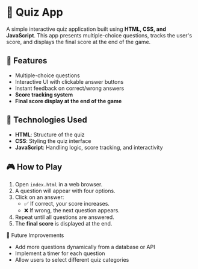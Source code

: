 # 📝 Quiz App

A simple interactive quiz application built using **HTML, CSS, and JavaScript**. This app presents multiple-choice questions, tracks the user's score, and displays the final score at the end of the game.

## 🚀 Features
- Multiple-choice questions
- Interactive UI with clickable answer buttons
- Instant feedback on correct/wrong answers
- **Score tracking system**
- **Final score display at the end of the game**

## 📌 Technologies Used
- **HTML**: Structure of the quiz
- **CSS**: Styling the quiz interface
- **JavaScript**: Handling logic, score tracking, and interactivity

## 🎮 How to Play
1. Open `index.html` in a web browser.
2. A question will appear with four options.
3. Click on an answer:
   - ✅ If correct, your score increases.
   - ❌ If wrong, the next question appears.
4. Repeat until all questions are answered.
5. The **final score** is displayed at the end.

🎯 Future Improvements
- Add more questions dynamically from a database or API
- Implement a timer for each question
- Allow users to select different quiz categories
